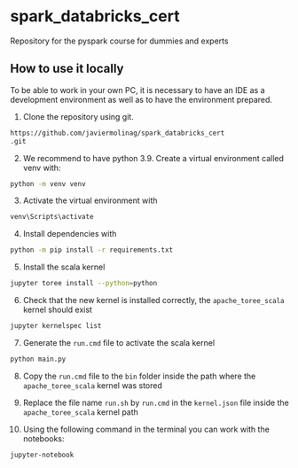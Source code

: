 # spark_databricks_cert

Repository for the pyspark course for dummies and experts

How to use it locally
----------------------

To be able to work in your own PC, it is necessary to have an IDE as a development environment as well as to have the environment prepared.

1. Clone the repository using git.
```bash
https://github.com/javiermolinag/spark_databricks_cert
.git
```
2. We recommend to have python 3.9. Create a virtual environment called venv with:
```bash
python -m venv venv
```

3. Activate the virtual environment with
```bash
venv\Scripts\activate
```

4. Install dependencies with
```bash
python -m pip install -r requirements.txt
```

5. Install the scala kernel
```bash
jupyter toree install --python=python
```

6. Check that the new kernel is installed correctly, the `apache_toree_scala` kernel should exist
```bash
jupyter kernelspec list
```

7. Generate the `run.cmd` file to activate the scala kernel
```bash
python main.py
```

8. Copy the `run.cmd` file to the `bin` folder inside the path where the `apache_toree_scala` kernel was stored

9. Replace the file name `run.sh` by `run.cmd` in the `kernel.json` file inside the `apache_toree_scala` kernel path

10. Using the following command in the terminal you can work with the notebooks: 
```bash
jupyter-notebook
```